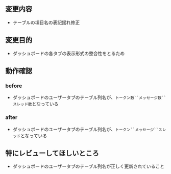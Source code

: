 ## 変更内容
- テーブルの項目名の表記揺れ修正

## 変更目的
- ダッシュボードの各タブの表示形式の整合性をとるため

## 動作確認

### before
- ダッシュボードのユーザータブのテーブル列名が、`トークン数``メッセージ数``スレッド数`となっている

### after
- ダッシュボードのユーザータブのテーブル列名が、`トークン``メッセージ``スレッド`となっている

## 特にレビューしてほしいところ
- ダッシュボードのユーザータブのテーブル列名が正しく更新されていること